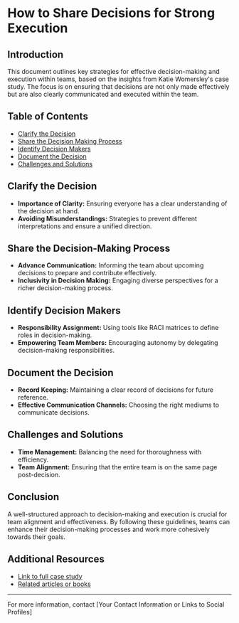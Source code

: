 # How to Share Decisions for Strong Execution

## Introduction
This document outlines key strategies for effective decision-making and execution within teams, based on the insights from Katie Womersley's case study. The focus is on ensuring that decisions are not only made effectively but are also clearly communicated and executed within the team.

## Table of Contents
- [Clarify the Decision](#clarify-the-decision)
- [Share the Decision Making Process](#share-the-decision-making-process)
- [Identify Decision Makers](#identify-decision-makers)
- [Document the Decision](#document-the-decision)
- [Challenges and Solutions](#challenges-and-solutions)

## Clarify the Decision
- **Importance of Clarity:** Ensuring everyone has a clear understanding of the decision at hand.
- **Avoiding Misunderstandings:** Strategies to prevent different interpretations and ensure a unified direction.

## Share the Decision-Making Process
- **Advance Communication:** Informing the team about upcoming decisions to prepare and contribute effectively.
- **Inclusivity in Decision Making:** Engaging diverse perspectives for a richer decision-making process.

## Identify Decision Makers
- **Responsibility Assignment:** Using tools like RACI matrices to define roles in decision-making.
- **Empowering Team Members:** Encouraging autonomy by delegating decision-making responsibilities.

## Document the Decision
- **Record Keeping:** Maintaining a clear record of decisions for future reference.
- **Effective Communication Channels:** Choosing the right mediums to communicate decisions.

## Challenges and Solutions
- **Time Management:** Balancing the need for thoroughness with efficiency.
- **Team Alignment:** Ensuring that the entire team is on the same page post-decision.

## Conclusion
A well-structured approach to decision-making and execution is crucial for team alignment and effectiveness. By following these guidelines, teams can enhance their decision-making processes and work more cohesively towards their goals.

## Additional Resources
- [Link to full case study](#)
- [Related articles or books](#)

---

For more information, contact [Your Contact Information or Links to Social Profiles]
